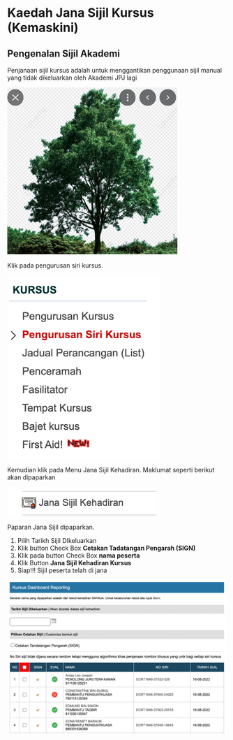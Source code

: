 # Kaedah Jana Sijil Kursus (Kemaskini)

## Pengenalan Sijil Akademi

Penjanaan sijil kursus adalah untuk menggantikan penggunaan sijil manual yang tidak dikeluarkan oleh Akademi JPJ lagi

![Pokok Besar](img/tree.png)

Klik pada pengurusan siri kursus.

![pengurusansirikursus](img/sijilkursus.png)

Kemudian klik pada Menu Jana Sijil Kehadiran. Maklumat seperti berikut akan dipaparkan

![janasijil](img/janasijil.png)

Paparan Jana Sijil dipaparkan. 

1. Pilih Tarikh Sijil DIkeluarkan
2. Klik button Check Box **Cetakan Tadatangan Pengarah (SIGN)**
3. Klik pada button Check Box **nama peserta**
4. Klik Button **Jana Sijil Kehadiran Kursus**
5. Siap!!! Sijil peserta telah di jana

![paparanjanasijil](img/paparanjanasijil.png)



